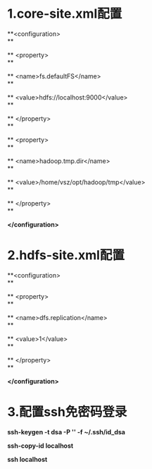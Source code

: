 # 1.core-site.xml配置

**&lt;configuration&gt;          
**

**  &lt;property&gt;          
**

**    &lt;name&gt;fs.defaultFS&lt;/name&gt;          
**

**    &lt;value&gt;hdfs://localhost:9000&lt;/value&gt;          
**

**  &lt;/property&gt;          
**

**  &lt;property&gt;          
**

**    &lt;name&gt;hadoop.tmp.dir&lt;/name&gt;          
**

**    &lt;value&gt;/home/vsz/opt/hadoop/tmp&lt;/value&gt;          
**

**  &lt;/property&gt;          
**

**&lt;/configuration&gt;**

# 2.hdfs-site.xml配置

**&lt;configuration&gt;      
**

**  &lt;property&gt;      
**

**    &lt;name&gt;dfs.replication&lt;/name&gt;      
**

**    &lt;value&gt;1&lt;/value&gt;      
**

**  &lt;/property&gt;      
**

**&lt;/configuration&gt;**

# 3.配置ssh免密码登录

**ssh-keygen -t dsa -P '' -f ~/.ssh/id\_dsa**

**ssh-copy-id localhost**

**ssh localhost**

